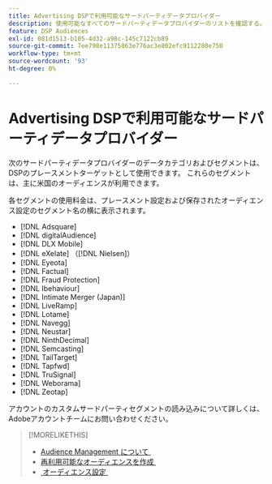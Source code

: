 ```yaml
---
title: Advertising DSPで利用可能なサードパーティデータプロバイダー
description: 使用可能なすべてのサードパーティデータプロバイダーのリストを確認する。
feature: DSP Audiences
exl-id: 081d1513-b105-4d32-a98c-145c7122cb89
source-git-commit: 7ee798e11375863e776ac3e802efc9112280e750
workflow-type: tm+mt
source-wordcount: '93'
ht-degree: 0%

---
```


<!-- feature: audiences -->

# Advertising DSPで利用可能なサードパーティデータプロバイダー

次のサードパーティデータプロバイダーのデータカテゴリおよびセグメントは、DSPのプレースメントターゲットとして使用できます。 これらのセグメントは、主に米国のオーディエンスが利用できます。

各セグメントの使用料金は、プレースメント設定および保存されたオーディエンス設定のセグメント名の横に表示されます。

* [!DNL Adsquare]
* [!DNL digitalAudience]
* [!DNL DLX Mobile]
* [!DNL eXelate] （[!DNL Nielsen]）
* [!DNL Eyeota]
* [!DNL Factual]
* [!DNL Fraud Protection]
* [!DNL Ibehaviour]
* [!DNL Intimate Merger (Japan)]
* [!DNL LiveRamp]
* [!DNL Lotame]
* [!DNL Navegg]
* [!DNL Neustar]
* [!DNL NinthDecimal]
* [!DNL Semcasting]
* [!DNL TailTarget]
* [!DNL Tapfwd]
* [!DNL TruSignal]
* [!DNL Weborama]
* [!DNL Zeotap]

アカウントのカスタムサードパーティセグメントの読み込みについて詳しくは、Adobeアカウントチームにお問い合わせください。

>[!MORELIKETHIS]
>
>* [Audience Management について &#x200B;](audience-about.md)
>* [&#x200B; 再利用可能なオーディエンスを作成 &#x200B;](reusable-audience-create.md)
>* [&#x200B; オーディエンス設定 &#x200B;](audience-settings.md)

